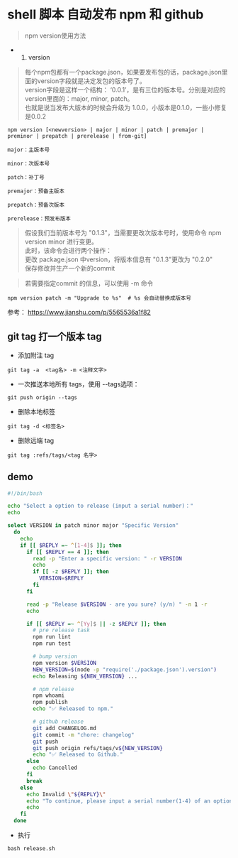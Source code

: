 #  shell 脚本 自动发布 npm 和 github 

>npm version使用方法

- 1. version  
>每个npm包都有一个package.json，如果要发布包的话，package.json里面的version字段就是决定发包的版本号了。  
version字段是这样一个结构： ‘0.0.1’，是有三位的版本号。分别是对应的version里面的：major,  minor, patch。  
也就是说当发布大版本的时候会升级为 1.0.0，小版本是0.1.0，一些小修复是0.0.2  

```
npm version [<newversion> | major | minor | patch | premajor | preminor | prepatch | prerelease | from-git]

major：主版本号

minor：次版本号

patch：补丁号

premajor：预备主版本

prepatch：预备次版本

prerelease：预发布版本
```

>假设我们当前版本号为 "0.1.3"，当需要更改次版本号时，使用命令 npm version minor 进行变更。  
此时，该命令会进行两个操作：  
更改 package.json 中version，将版本信息有 "0.1.3"更改为 "0.2.0"  
保存修改并生产一个新的commit  

>若需要指定commit 的信息，可以使用 -m 命令  
```
npm version patch -m "Upgrade to %s"  # %s 会自动替换成版本号
```


参考： https://www.jianshu.com/p/5565536a1f82

## git tag 打一个版本 tag

- 添加附注 tag
```
git tag -a  <tag名> -m <注释文字>
```

- 一次推送本地所有 tags，使用 --tags选项：
```
git push origin --tags
```

- 删除本地标签
```
git tag -d <标签名>
```

- 删除远端 tag
```
git tag :refs/tags/<tag 名字>
```

## demo

```sh
#!/bin/bash

echo "Select a option to release (input a serial number)："
echo

select VERSION in patch minor major "Specific Version"
  do
    echo
    if [[ $REPLY =~ ^[1-4]$ ]]; then
      if [[ $REPLY == 4 ]]; then
        read -p "Enter a specific version: " -r VERSION
        echo
        if [[ -z $REPLY ]]; then
          VERSION=$REPLY
        fi
      fi

      read -p "Release $VERSION - are you sure? (y/n) " -n 1 -r
      echo

      if [[ $REPLY =~ ^[Yy]$ || -z $REPLY ]]; then
        # pre release task
        npm run lint
        npm run test

        # bump version
        npm version $VERSION
        NEW_VERSION=$(node -p "require('./package.json').version")
        echo Releasing ${NEW_VERSION} ...

        # npm release
        npm whoami
        npm publish
        echo "✅ Released to npm."

        # github release
        git add CHANGELOG.md
        git commit -m "chore: changelog"
        git push
        git push origin refs/tags/v${NEW_VERSION}
        echo "✅ Released to Github."
      else
        echo Cancelled
      fi
      break
    else
      echo Invalid \"${REPLY}\"
      echo "To continue, please input a serial number(1-4) of an option."
      echo
    fi
  done
```

- 执行
```
bash release.sh
```
